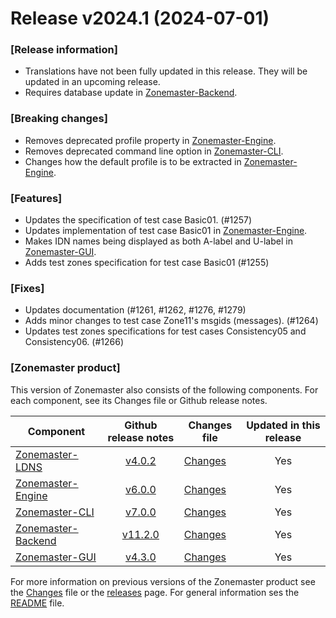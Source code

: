 # Release v2024.1 (2024-07-01)

### [Release information]
 - Translations have not been fully updated in this release. They will be updated in an upcoming release.
 - Requires database update in [Zonemaster-Backend].

### [Breaking changes]
 - Removes deprecated profile property in [Zonemaster-Engine].
 - Removes deprecated command line option in [Zonemaster-CLI].
 - Changes how the default profile is to be extracted in [Zonemaster-Engine].

### [Features]
 - Updates the specification of test case Basic01. (#1257)
 - Updates implementation of test case Basic01 in [Zonemaster-Engine].
 - Makes IDN names being displayed as both A-label and U-label in [Zonemaster-GUI].
 - Adds test zones specification for test case Basic01 (#1255)

### [Fixes]
 - Updates documentation (#1261, #1262, #1276, #1279)
 - Adds minor changes to test case Zone11's msgids (messages). (#1264)
 - Updates test zones specifications for test cases Consistency05 and
   Consistency06. (#1266)

### [Zonemaster product]
This version of Zonemaster also consists of the following components. For each component, see its Changes file or Github release notes.

Component            | Github release notes   | Changes file               | Updated in this release
---------------------|:----------------------:|----------------------------|:----------------------:
[Zonemaster-LDNS]    | [v4.0.2][ldns-tag]     | [Changes][ldns-Changes]    | Yes
[Zonemaster-Engine]  | [v6.0.0][engine-tag]   | [Changes][engine-Changes]  | Yes
[Zonemaster-CLI]     | [v7.0.0][cli-tag]      | [Changes][cli-Changes]     | Yes
[Zonemaster-Backend] | [v11.2.0][backend-tag] | [Changes][backend-Changes] | Yes
[Zonemaster-GUI]     | [v4.3.0][gui-tag]      | [Changes][gui-Changes]     | Yes

For more information on previous versions of the Zonemaster product see the [Changes][zonemaster-Changes] file or the [releases] page. For general information ses the [README] file.

[README]: https://github.com/zonemaster/zonemaster/blob/master/README.md
[releases]: https://github.com/zonemaster/zonemaster/releases

[ldns-tag]: https://github.com/zonemaster/zonemaster-ldns/releases/tag/v4.0.2
[engine-tag]: https://github.com/zonemaster/zonemaster-engine/releases/tag/v6.0.0
[cli-tag]: https://github.com/zonemaster/zonemaster-cli/releases/tag/v7.0.0
[backend-tag]: https://github.com/zonemaster/zonemaster-backend/releases/tag/v11.2.0
[gui-tag]: https://github.com/zonemaster/zonemaster-gui/releases/tag/v4.3.0

[zonemaster-Changes]: https://github.com/zonemaster/zonemaster/blob/master/Changes
[ldns-Changes]: https://github.com/zonemaster/zonemaster-ldns/blob/master/Changes
[engine-Changes]: https://github.com/zonemaster/zonemaster-engine/blob/master/Changes
[cli-Changes]: https://github.com/zonemaster/zonemaster-cli/blob/master/Changes
[backend-Changes]: https://github.com/zonemaster/zonemaster-backend/blob/master/Changes
[gui-Changes]: https://github.com/zonemaster/zonemaster-gui/blob/master/Changes

[Zonemaster-LDNS]: https://github.com/zonemaster/zonemaster-ldns
[Zonemaster-Engine]: https://github.com/zonemaster/zonemaster-engine
[Zonemaster-CLI]: https://github.com/zonemaster/zonemaster-cli
[Zonemaster-Backend]: https://github.com/zonemaster/zonemaster-backend
[Zonemaster-GUI]: https://github.com/zonemaster/zonemaster-gui

